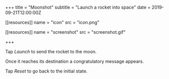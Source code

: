 +++
title = "Moonshot"
subtitle = "Launch a rocket into space"
date = 2019-09-21T12:00:00Z

[[resources]]
  name = "icon"
  src = "icon.png"

[[resources]]
  name = "screenshot"
  src = "screenshot.gif"

+++

Tap _Launch_ to send the rocket to the moon.

Once it reaches its destination a congratulatory message appears.

Tap _Reset_ to go back to the initial state.
